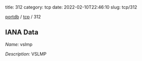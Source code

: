 title: 312
category: tcp
date: 2022-02-10T22:46:10
slug: tcp/312

[portdb](/) / [tcp](/category/tcp.html) / 312


## IANA Data

_Name:_ vslmp

_Description:_ VSLMP

